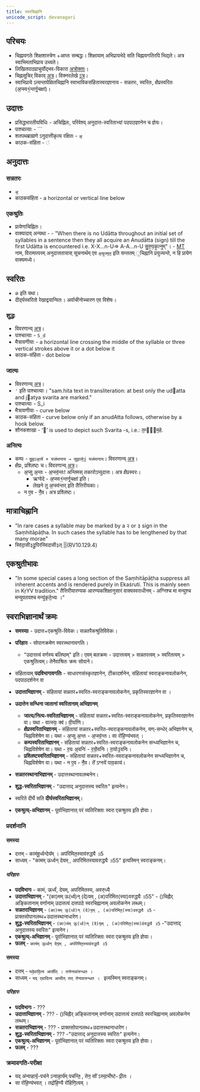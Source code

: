```yaml
---
title: स्वरचिह्नानि
unicode_script: devanagari
---
```


## परिचयः
- चिह्नावगतेः शिक्षशास्त्रेण +आप्तः सम्बद्धः। शिक्षायाम् अभिप्रायभेदे सति चिह्नावगतिरपि भिद्यते। अत्र स्वाभिमताभिप्राय उच्यते।
- लिखितपाठप्राचुर्योद्भव-विकारा [अत्रोक्ताः](../../svara/)।
- चिह्नसूचिर् विकाव् [अत्र](https://en.wikipedia.org/wiki/Vedic_Extensions)। विक्नरलेखे [ऽत्र](https://archive.org/details/accents_201803/page/n5/mode/2up)।
- स्वाभिप्राये ऽत्यन्तापेक्षितचिह्नानि स्वाभाविकसंहितास्वरज्ञानाय - सन्नतरः, स्वरितः, क्षैप्रस्वरितः (अ॒प्स्व१॒॑न्तर्नृ॒चक्षा॑)।

## उदात्तः
- प्रसिद्धभारतीयविधिः - अचिह्नितः, परिवेश्य् अनुदात्त-स्वरिताभ्यां पदपाठज्ञानेन च ज्ञेयः।
- पाश्चात्याः - `\``
- शतपथब्राह्मणे ऽनुदात्तीकृत्य रक्षितः - `अ॒`
- काठक-संहिता - `॑`

## अनुदात्तः
### सन्नतरः
- `अ॒`
- काठकसंहिता - a horizontal or vertical line below

### एकश्रुतिः
- प्रायेणाचिह्नितः।
- वाक्यादाव् अन्यथा - - "When there is no Udātta throughout an initial set of syllables in a sentence then they all acquire an Anudātta (sign) till the first Udātta is encountered i.e. X-X...n-U=> A-A...n-U सु॒रु॒प॒कृ॒त्नुम्"। - [MT](https://manasataramgini.files.wordpress.com/2008/09/svaras_new.pdf) नाम, विरामात्परम् अनुदात्ततायास् सूचनार्थम् एव `अ॒सृ॒ज्य॒त॒` इति सन्ततम् ॒चिह्नानि प्रयुज्यन्ते, न हि प्रायेण वाक्यमध्ये।

## स्वरितः
- `क॑` इति यथा।
- दीर्द्घस्वरितो रेखाद्वयान्वितः। अर्वाचीनोच्चारण एव विशेषः।

### शुद्धः
- विवरणान्य् [अत्र](../../shixaa/svaraH/svaritaH/prabhedAH/)।
- पाश्चात्याः - `S_d`
- मैत्रायणीयाः - a horizontal line crossing the middle of the syllable
or three vertical strokes above it or a dot below it 
- काठक-संहिता - dot below

### जात्यः
- विवरणान्य् [अत्र](../../shixaa/svaraH/svaritaH/prabhedAH/)।
- `'` इति पाश्चात्याः। "sam.hita text in transliteration: at best only the udatta and jatya svarita are marked."
- पाश्चात्याः - S_i
- मैत्रायणीयाः - curve below
- काठक-संहिता - curve below only if an anudAtta follows, otherwise by a hook below.
- शौनकशाखा - ‘᳡’ is used to depict such Svarita -s, i.e.: त॒न्वा᳡म॒हे. 

### अनित्यः
- कम्पः - `सु॒प्र॒ऽअ॒व्ये॑ + यज॑मानाय → सुप्रा॒व्ये॒३॒॑ यज॑मानाय`। विवरणान्य् [अत्र](../../shixaa/svaraH/svaritaH/kampaH/)।
- क्षैप्रः, प्रश्लिष्टः च।  विवरणान्य् [अत्र](../../shixaa/svaraH/svaritaH/prabhedAH/)।
    - अ॒प्सु अ॒न्तः - अ॒प्स्व॒॑न्तः! अन्तिमस् तकारोऽप्युदात्तः। अत्र क्षैप्रस्वरः। 
        - ऋग्वेदे - अ॒प्स्व१॒॑न्तर्नृ॒चक्षा॑ इति। 
        - लेखने तु अ॒प्स्व॑न्तर् इति तैत्तिरीयकाः।
    - न ए॒व - नै॒॑व। अत्र प्रश्लिष्टः।

## मात्राचिह्नानि
- "In rare cases a syllable may be marked by a २ or ३ sign in the Saṃhitāpāṭha. In such cases the syllable has to be lengthened by that many morae"
- स्वि॑दा॒सी३दु॒पिर॑स्विदासी३त् ||(ṚV10.129.4)

## एकश्रुतीभावः
- "In some special cases a long section of the Saṃhitāpāṭha suppress all inherent accents and is rendered purely in Ekaśruti. This is mainly seen in KṛYV tradition." तैत्तिरीयारण्यक आरण्यकशिक्षानुसारं वाक्यस्वराधीनम् - अग्निश्च मा मन्युश्च मन्युपतयश्च मन्यु॑कृते॒भ्यः ।"

## स्वराभिज्ञानार्थं क्रमः
- **समस्याः** - उदात्त+एकश्रुति-विवेकः। सन्नतरैकश्रुतिविवेकः।
- **परिहारः** - सोपानक्रमेण स्वरस्थानावगतिः।
  - "उदात्तत्वं वर्णस्य बलिष्ठम्" इति। एवम् बलक्रमः - उदात्तत्वम् > सन्नतरत्वम् > स्वरितत्वम् > एकश्रुतित्वम्। तेनैवाश्रितः क्रमः सोपाने।

- संहितायाम् **पदविभागावगतिः** - साधारणसंस्कृतज्ञानेन, टीकादर्शनेन, संहितायां स्वराङ्कनावलोकनेन, पदपाठदर्शनेन वा
- **उदात्ताभिज्ञानम्** - संहितायां सन्नतर+स्वरित-स्वराङ्कनावलोकनेन, प्रकृतिस्वरज्ञानेन वा ।
- **उदात्तेन सन्धिना जातानां स्वरितानाम् अभिज्ञानम्**
    - **जात्य/नित्य-स्वरिताभिज्ञानम्** - संहितायां सन्नतर+स्वरित-स्वराङ्कनावलोकनेन, प्रकृतिस्वरज्ञानेन वा। यथा - वात्स्यः॒ क्व॑। वी॒र्या॑णि।
    - **क्षैप्रस्वरिताभिज्ञानम्** - संहितायां सन्नतर+स्वरित-स्वराङ्कनावलोकनेन, यण्-सन्धेर् अभिज्ञानेन च, चिह्नविशेषेण वा। यथा - अ॒प्सु अ॒न्तः - अ॒प्स्व॒॑न्तः। सा रो॑हि॒ण्य॑भवत् ।
    - **कम्पस्वरिताभिज्ञानम्** - संहितायां सन्नतर+स्वरित-स्वराङ्कनावलोकनेन सन्ध्यभिज्ञानेन च, चिह्नविशेषेण वा। यथा - र॒यः अ॒वनिः॑ - र॒यो॒॑वनिः। रा॒यो३॒॑वनिः।
    - **प्रश्लिष्टस्वरिताभिज्ञानम्** - संहितायां सन्नतर+स्वरित-स्वराङ्कनावलोकनेन सन्ध्यभिज्ञानेन च, चिह्नविशेषेण वा। यथा - न ए॒व - नै॒॑व। ते᳚ ऽग्नये॑ पाव॒काय॑।
- **सन्नतरस्थानाभिज्ञानम्** - उदात्तस्थानावलम्बनेन।
- **शुद्ध-स्वरिताभिज्ञानम्** - "उदात्ताद् अनुदात्तस्य स्वरितः" इत्यनेन।
- स्वरिते दीर्घे सति **दीर्घस्वरिताभिज्ञानम्**।
- **एकश्रुत्य्-अभिज्ञानम्** - पूर्वाभिज्ञानात् परं व्यतिरिक्ताः स्वरा एकश्रुतय इति ज्ञेयाः।

### प्रदर्शनानि
#### समस्या
- दत्तम् - काम॑मू॒र्ध्वन्देय᳚म् । अप॑रिमित॒स्याव॑रुद्ध्यै ॥5
- साध्यम् - "कामम् ऊर्ध्वन् देयम् , अपरिमितस्यावरुद्ध्यै ॥55" इत्यस्मिन् स्वराङ्कनम्।

##### परिहारः
- **पदविभागः** - कामं, ऊर्ध्वं, देयम्, अपरिमितस्य, अवरु्ध्यै
- **उदात्ताभिज्ञानम्** - "(का)मम् ऊ(र्ध्व)न् (दे)यम् , (अ)परिमित(स्या)वरुद्ध्यै ॥55" - ()चिह्नैर् अङ्कितानाम् वर्णानाम् उदात्तत्वं दत्तपाठे स्वरचिह्नानाम् अवलोकनेन लब्धम्।
- **सन्नतराभिज्ञानम्** - `(का)मम् ऊ॒(र्ध्व)न् (दे)य॒म् , (अ)परिमित॒(स्या)वरुद्ध्यै ॥5` - प्राक्तसोपानलब्ध+उदात्तस्थानाधारेण।
- **शुद्ध-स्वरिताभिज्ञानम्** - `(का)म॑म् ऊ॒(र्ध्व)न् (दे)य॒म् , (अ)प॑रिमित॒(स्या)व॑रुद्ध्यै ॥5`  -"उदात्ताद् अनुदात्तस्य स्वरितः" इत्यनेन।
- **एकश्रुत्य्-अभिज्ञानम्** - पूर्वाभिज्ञानात् परं व्यतिरिक्ताः स्वरा एकश्रुतय इति ज्ञेयाः।
- **फलम्** - `काम॑म् ऊ॒र्ध्वन् देय॒म् , अप॑रिमित॒स्याव॑रुद्ध्यै ॥5`

#### समस्या
- दत्तम् - `यदे॒वादि॒त्य आसी᳚त् । तत्तेनावा॑रुन्धत ।`
- साध्यम् - `यद् एवादित्य आसीत् तत् तेनावारुन्धत । ` इत्यस्मिन् स्वराङ्कनम्।

##### परिहारः
- **पदविभागः** - ???
- **उदात्ताभिज्ञानम्** - ??? - ()चिह्नैर् अङ्कितानाम् वर्णानाम् उदात्तत्वं दत्तपाठे स्वरचिह्नानाम् अवलोकनेन लब्धम्।
- **सन्नतराभिज्ञानम्** - ??? - प्राक्तसोपानलब्ध+उदात्तस्थानाधारेण।
- **शुद्ध-स्वरिताभिज्ञानम्** - ???  -"उदात्ताद् अनुदात्तस्य स्वरितः" इत्यनेन।
- **एकश्रुत्य्-अभिज्ञानम्** - पूर्वाभिज्ञानात् परं व्यतिरिक्ताः स्वरा एकश्रुतय इति ज्ञेयाः।
- **फलम्** - ???


### क्रमावगति-परीक्षा
- यद् अ॑न्वाहार्य॒-पच॑ने ऽन्वाहा॒र्य॑म् पच॑न्ति॒ , तेन॒ सो᳚ ऽस्या॒भीष्ट॑ᳶ प्री॒तः । 
- सा रो॑हि॒ण्य॑भवत् । तद्रो॑हि॒ण्यै रो॑हिणि॒त्वम् ।

